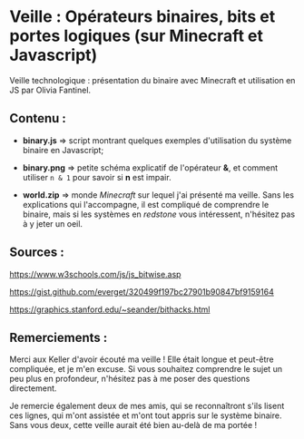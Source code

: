 # Veille : Opérateurs binaires, bits et portes logiques (sur Minecraft et Javascript)

Veille technologique : présentation du binaire avec Minecraft et utilisation en JS par Olivia Fantinel.

## Contenu :

* **binary.js** => script montrant quelques exemples d'utilisation du système binaire en Javascript;

* **binary.png** => petite schéma explicatif de l'opérateur **&**, et comment utiliser `n & 1` pour savoir si **n** est impair.

* **world.zip** => monde *Minecraft* sur lequel j'ai présenté ma veille. Sans les explications qui l'accompagne, il est compliqué de comprendre le binaire, mais si les systèmes en *redstone* vous intéressent, n'hésitez pas à y jeter un oeil.

## Sources :

https://www.w3schools.com/js/js_bitwise.asp

https://gist.github.com/everget/320499f197bc27901b90847bf9159164

https://graphics.stanford.edu/~seander/bithacks.html

## Remerciements :

Merci aux Keller d'avoir écouté ma veille ! Elle était longue et peut-être compliquée, et je m'en excuse. Si vous souhaitez comprendre le sujet un peu plus en profondeur, n'hésitez pas à me poser des questions directement.

Je remercie également deux de mes amis, qui se reconnaîtront s'ils lisent ces lignes, qui m'ont assistée et m'ont tout appris sur le système binaire. Sans vous deux, cette veille aurait été bien au-delà de ma portée !
